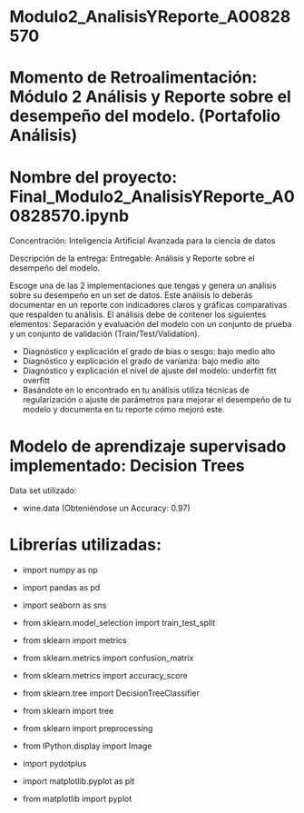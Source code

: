 # Modulo2_AnalisisYReporte_A00828570

# Momento de Retroalimentación: Módulo 2 Análisis y Reporte sobre el desempeño del modelo. (Portafolio Análisis)
# Nombre del proyecto: Final_Modulo2_AnalisisYReporte_A00828570.ipynb

Concentración: Inteligencia Artificial Avanzada para la ciencia de datos

Descripción de la entrega: Entregable: Análisis y Reporte sobre el desempeño del modelo.

Escoge una de las 2 implementaciones que tengas y genera un análisis sobre su desempeño en un set de datos. Este análisis lo deberás documentar en un reporte con indicadores claros y gráficas comparativas que respalden tu análisis.
El análisis debe de contener los siguientes elementos:
Separación y evaluación del modelo con un conjunto de prueba y un conjunto de validación (Train/Test/Validation).
- Diagnóstico y explicación el grado de bias o sesgo: bajo medio alto
- Diagnóstico y explicación el grado de varianza: bajo medio alto
- Diagnóstico y explicación el nivel de ajuste del modelo: underfitt fitt overfitt
- Basándote en lo encontrado en tu análisis utiliza técnicas de regularización o ajuste de parámetros para mejorar el desempeño de tu modelo y documenta en tu reporte cómo mejoró este.

# Modelo de aprendizaje supervisado implementado: Decision Trees

Data set utilizado:
*  wine.data (Obteniéndose un Accuracy: 0.97)

# Librerías utilizadas:
- import numpy as np
- import pandas as pd
- import seaborn as sns

- from sklearn.model_selection import train_test_split
- from sklearn import metrics
- from sklearn.metrics import confusion_matrix
- from sklearn.metrics import accuracy_score

- from sklearn.tree import DecisionTreeClassifier
- from sklearn import tree
- from sklearn import preprocessing
- from IPython.display import Image
- import pydotplus
- import matplotlib.pyplot as plt
- from matplotlib import pyplot

